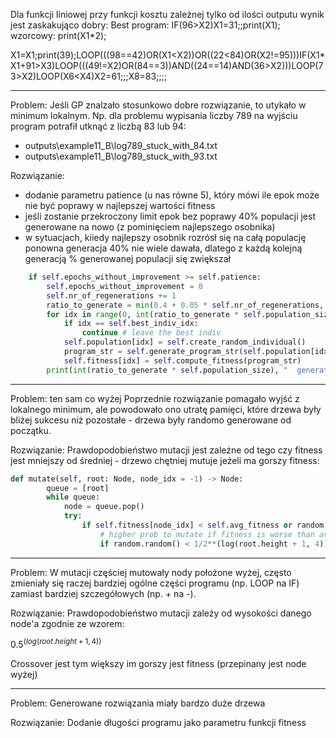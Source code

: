 Dla funkcji liniowej przy funkcji kosztu zależnej tylko od ilości outputu wynik jest zaskakująco dobry:
Best program:  IF(96>X2)X1=31;;print(X1);
wzorcowy: print(X1*2);

X1=X1;print(39);LOOP(((98==42)OR(X1<X2))OR((22<84)OR(X2!=95)))IF(X1*X1+91>X3)LOOP(((49!=X2)OR(84==3))AND((24==14)AND(36>X2)))LOOP(73>X2)LOOP(X6<X4)X2=61;;;X8=83;;;;

------------------------

Problem:
Jeśli GP znalzało stosunkowo dobre rozwiązanie, to utykało w minimum lokalnym. Np. dla problemu wypisania liczby 789 na wyjściu program potrafił utknąć z liczbą 83 lub 94:
- outputs\example11_B\log789_stuck_with_84.txt
- outputs\example11_B\log789_stuck_with_93.txt

Rozwiązanie:
- dodanie parametru patience (u nas równe 5), który mówi ile epok może nie być poprawy w najlepszej wartości fitness
- jeśli zostanie przekroczony limit epok bez poprawy 40% populacji jest generowane na nowo (z pominięciem najlepszego osobnika)
- w sytuacjach, kiiedy najlepszy osobnik rozrósł się na całą populację ponowna generacja 40% nie wiele dawała, dlatego z każdą kolejną generacją % generowanej populacji się zwiększał

```python
    if self.epochs_without_improvement >= self.patience:
        self.epochs_without_improvement = 0
        self.nr_of_regenerations += 1
        ratio_to_generate = min(0.4 + 0.05 * self.nr_of_regenerations, 0.9)
        for idx in range(0, int(ratio_to_generate * self.population_size)):
            if idx == self.best_indiv_idx:
                continue # leave the best indiv
            self.population[idx] = self.create_random_individual()
            program_str = self.generate_program_str(self.population[idx])
            self.fitness[idx] = self.compute_fitness(program_str)
        print(int(ratio_to_generate * self.population_size), "  generated again")
```

--------------------

Problem: ten sam co wyżej
Poprzednie rozwiązanie pomagało wyjść z lokalnego minimum, ale powodowało ono utratę pamięci, które drzewa były bliżej sukcesu niż pozostałe - drzewa były randomo generowane od początku.

Rozwiązanie:
Prawdopodobieństwo mutacji jest zależne od tego czy fitness jest mniejszy od średniej - drzewo chętniej mutuje jeżeli ma gorszy fitness:
```python
def mutate(self, root: Node, node_idx = -1) -> Node:
        queue = [root]
        while queue:
            node = queue.pop()
            try:
                if self.fitness[node_idx] < self.avg_fitness or random.random() < self.mutation_rate:  # 50%
                    # higher prob to mutate if fitness is worse than average
                    if random.random() < 1/2**(log(root.height + 1, 4)):
```

---------------------

Problem:
W mutacji częściej mutowały nody położone wyżej, często zmieniały się raczej bardziej ogólne części programu (np. LOOP na IF) zamiast bardziej szczegółowych (np. + na -).

Rozwiązanie:
Prawdopodobieństwo mutacji zależy od wysokości danego node'a zgodnie ze wzorem:

$0.5^{(log(root.height + 1, 4))}$

Crossover jest tym większy im gorszy jest fitness (przepinany jest node wyżej)

---------------------

Problem:
Generowane rozwiązania miały bardzo duże drzewa

Rozwiązanie:
Dodanie długości programu jako parametru funkcji fitness


